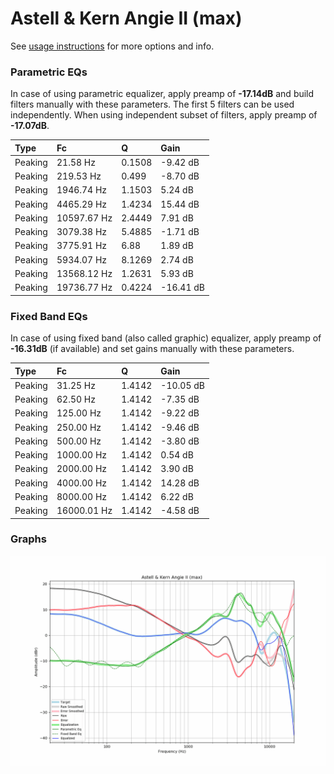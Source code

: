 # Astell & Kern Angie II (max)
See [usage instructions](https://github.com/jaakkopasanen/AutoEq#usage) for more options and info.

### Parametric EQs
In case of using parametric equalizer, apply preamp of **-17.14dB** and build filters manually
with these parameters. The first 5 filters can be used independently.
When using independent subset of filters, apply preamp of **-17.07dB**.

| Type    | Fc          |      Q | Gain      |
|:--------|:------------|:-------|:----------|
| Peaking | 21.58 Hz    | 0.1508 | -9.42 dB  |
| Peaking | 219.53 Hz   | 0.499  | -8.70 dB  |
| Peaking | 1946.74 Hz  | 1.1503 | 5.24 dB   |
| Peaking | 4465.29 Hz  | 1.4234 | 15.44 dB  |
| Peaking | 10597.67 Hz | 2.4449 | 7.91 dB   |
| Peaking | 3079.38 Hz  | 5.4885 | -1.71 dB  |
| Peaking | 3775.91 Hz  | 6.88   | 1.89 dB   |
| Peaking | 5934.07 Hz  | 8.1269 | 2.74 dB   |
| Peaking | 13568.12 Hz | 1.2631 | 5.93 dB   |
| Peaking | 19736.77 Hz | 0.4224 | -16.41 dB |

### Fixed Band EQs
In case of using fixed band (also called graphic) equalizer, apply preamp of **-16.31dB**
(if available) and set gains manually with these parameters.

| Type    | Fc          |      Q | Gain      |
|:--------|:------------|:-------|:----------|
| Peaking | 31.25 Hz    | 1.4142 | -10.05 dB |
| Peaking | 62.50 Hz    | 1.4142 | -7.35 dB  |
| Peaking | 125.00 Hz   | 1.4142 | -9.22 dB  |
| Peaking | 250.00 Hz   | 1.4142 | -9.46 dB  |
| Peaking | 500.00 Hz   | 1.4142 | -3.80 dB  |
| Peaking | 1000.00 Hz  | 1.4142 | 0.54 dB   |
| Peaking | 2000.00 Hz  | 1.4142 | 3.90 dB   |
| Peaking | 4000.00 Hz  | 1.4142 | 14.28 dB  |
| Peaking | 8000.00 Hz  | 1.4142 | 6.22 dB   |
| Peaking | 16000.01 Hz | 1.4142 | -4.58 dB  |

### Graphs
![](./Astell%20&%20Kern%20Angie%20II%20(max).png)
